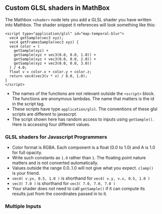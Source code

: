 ## Custom GLSL shaders in MathBox

The Mathbox `<shader>` node lets you add a GLSL shader you have written into Mathbox.  The shader snippet it references will look something like this:

    <script type="application/glsl" id="map-temporal-blur">
      vec4 getSample(vec3 xyz);
      vec4 getFramesSample(vec3 xyz) {
      vec4 color = (
        getSample(xyz) +
        getSample(xyz + vec3(0.0, 0.0, 1.0)) +
        getSample(xyz + vec3(0.0, 0.0, 2.0)) +
        getSample(xyz + vec3(0.0, 0.0, 3.0))
      ) / 4.0;
      float v = color.x + color.y + color.z;
      return vec4(vec3(v * v) / 8.0, 1.0);
    } 
    </script>

 * The names of the functions are not relevant outside the `<script>` block.  The functions are anonymous lambdas.  The name that matters is the id in the script tag.
 * These scripts have type `application/glsl`.  The conventions of these glsl scripts are different to javascrpt.
 * The script shown here has random access to inputs using `getSample()`.  Here is accessing four different values.
 
 
 ### GLSL shaders for Javascript Programmers
 
 * Color format is RGBA.  Each component is a float (0.0 to 1.0) and A is 1.0 for full opacity.
 * Write such constants as `1.0` rather than `1`.  The floating point nature matters and is not converted automatically. 
 * Values outside the range 0.0..1.0 will not give what you expect.  `clamp()` is your friend.
 * `vec4( v.yx, 0.5, 1.0 )` is shorthand for `vec4( v.y, v.x, 0.5, 1.0 )`
 * `vec3( 7.0 )` is shorthand for `vec3( 7.0, 7.0, 7.0 )`
 * Your shader does not need to call `getSample()` if it can compute its results just from the coordinates passed in to it.
 
 
 ### Multiple Inputs
 
 
 
